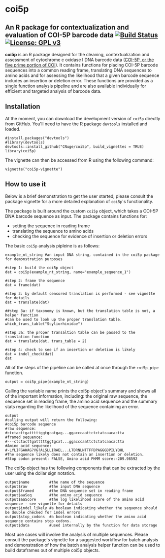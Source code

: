 # coi5p 
An R package for contextualization and evaluation of COI-5P barcode data
[![Build Status](https://travis-ci.com/CNuge/coi5p.svg?token=H6eQaqsE1kLqYX3zZ1Xz&branch=master)](https://travis-ci.com/CNuge/coi5p)
[![License: GPL v3](https://img.shields.io/badge/License-GPL%20v3-blue.svg)](http://www.gnu.org/licenses/gpl-3.0)
--------------------------------------------------------------------------

**coi5p** is an R package designed for the cleaning, contextualization and assessment of cytochrome c oxidase I DNA barcode data ([COI-5P, or the five prime portion of COI](https://en.wikipedia.org/wiki/Cytochrome_c_oxidase_subunit_I)). It contains functions for placing COI-5P barcode sequences into a common reading frame, translating DNA sequences to amino acids and for assessing the likelihood that a given barcode sequence includes an insertion or deletion error. These functions are provided as a single function analysis pipeline and are also available individually for efficient and targeted analysis of barcode data.

## Installation

At the moment, you can download the development version of `coi5p` directly from GitHub. You'll need to have the R package `devtools` installed and loaded.
```
#install.packages("devtools")
#library(devtools)
devtools::install_github("CNuge/coi5p", build_vignettes = TRUE)
library(coi5p)
```

The vignette can then be accessed from R using the following command:
```
vignette("coi5p-vignette")
```

## How to use it

Below is a brief demonstration to get the user started, please consult the package vignette for a more detailed explanation of `coi5p`'s functionality.

The package is built around the custom `coi5p` object, which takes a COI-5P DNA barcode sequence as input. The package contains functions for: 

  - setting the sequence in reading frame
  - translating the sequence to amino acids
  - checking the sequence for evidence of insertion or deletion errors

The basic `coi5p` analysis pipleine is as follows:
```
example_nt_string #an input DNA string, contained in the coi5p package for demonstration purposes

#step 1: build the coi5p object
dat = coi5p(example_nt_string, name="example_sequence_1")

#step 2: frame the sequence
dat = frame(dat)

#step 3: by default censored translation is performed - see vignette for details
dat = translate(dat)

##step 3a: if taxonomy is known, but the translation table is not, a helper function
#can be used to look up the proper translation table.
which_trans_table("Scyliorhinidae")

#step 3a: the proper transaltion table can be passed to the translation function
dat = translate(dat, trans_table = 2)

#step 4: check to see if an insertion or deletion is likely
dat = indel_check(dat)
dat
```
All of the steps of the pipeline can be called at once through the `coi5p_pipe` function.
```
output = coi5p_pipe(example_nt_string)
```
Calling the variable name prints the coi5p object's summary and shows all of the important information, including: the original raw sequence, the sequence set in reading frame, the amino acid sequence and the summary stats regarding the likelihood of the sequence containing an error.
```
output 
#calling output will return the following:
#coi5p barcode sequence
#raw sequence:
#ctctacttgatttttggtgcatgag...ggacccaattctctatcaacactta
#framed sequence:
#---ctctacttgatttttggtgcat...ggacccaattctctatcaacactta
#Amino acid sequence:
#-LYLIFGAWAG?VG?ALSLLIRAEL...LTDRNLNTTFFDPAGGGDPILYQHL
#The sequence likely does not contain an insertion or deletion.
#Stop codon present: FALSE, Amino acid PHMM score:-209.98592
```
The coi5p object has the following components that can be extracted by the user using the dollar sign notation.
```
output$name         #the name of the sequence 
output$raw          #the input DNA sequence
output$framed       #the DNA sequence set in reading frame
output$aaSeq        #the amino acid sequence
output$aaScore      #the log likelihood score of the amino acid sequence - see vignette for details
output$indel_likely #a boolean indicating whether the sequence should be double checked for indel errors
output$stop_codons  #a boolean indicating whether the amino acid sequence contains stop codons.
output$data         #used internally by the function for data storage
```
Most use cases will involve the analysis of multiple sequences. Please consult the package's vignette for a suggested workflow for batch analysis and demonstration of how the batch analysis helper function can be used to build dataframes out of multiple coi5p objects.
